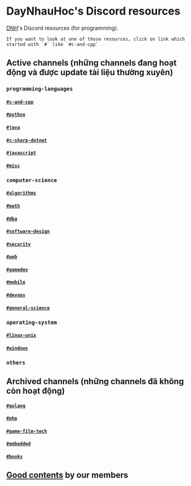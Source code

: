 # DayNhauHoc's Discord resources
[DNH](https://daynhauhoc.com/)'s Discord resources (for programming). 

```
If you want to look at one of those resources, click on link which started with `#` like `#c-and-cpp`
```

## Active channels (những channels đang hoạt động và được update tài liệu thường xuyên)

### `programming-languages`

#### [`#c-and-cpp`](active_channels/programming_languages/c-and-cpp.md)

#### [`#python`](active_channels/programming_languages/python.md)

#### [`#java`](active_channels/programming_languages/java.md)

#### [`#c-sharp-dotnet`](active_channels/programming_languages/c-sharp-dotnet.md)

#### [`#javascript`](active_channels/programming_languages/javascript.md)

#### [`#misc`](active_channels/programming_languages/misc.md)

### `computer-science`

#### [`#algorithms`](active_channels/computer_science/algorithms.md)

#### [`#math`](active_channels/computer_science/math.md)

#### [`#dba`](active_channels/computer_science/dba.md)

#### [`#software-design`](active_channels/computer_science/software-design.md)

#### [`#security`](active_channels/computer_science/security.md)

#### [`#web`](active_channels/computer_science/web.md)

#### [`#gamedev`](active_channels/computer_science/gamedev.md)

#### [`#mobile`](active_channels/computer_science/mobile.md)

#### [`#devops`](active_channels/computer_science/dev.md)

#### [`#general-science`](active_channels/computer_science/general-science.md)

### `operating-system`

#### [`#linux-unix`](active_channels/operating_system/linux-unix.md)

#### [`#windows`](active_channels/operating_system/windows.md)

### `others`

## Archived channels (những channels đã không còn hoạt động)

#### [`#golang`](archived_channels/golang.md)

#### [`#php`](archived_channels/php.md)

#### [`#game-film-tech`](archived_channels/game-film-tech.md)

#### [`#embedded`](archived_channels/embedded.md)

#### [`#books`](archived_channels/books.md)

## [Good contents](good-contents.md) by our members
